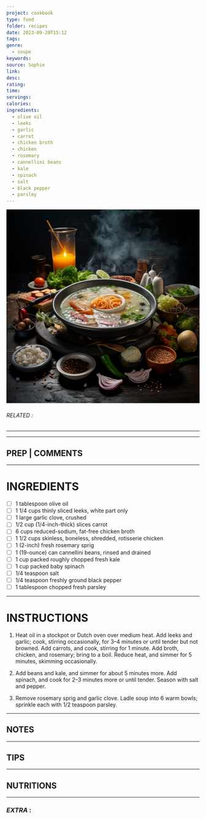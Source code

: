 ```yaml
---
project: cookbook
type: food
folder: recipes
date: 2023-09-20T15:12
tags: 
genre:
  - soupe
keywords: 
source: Sophie
link: 
desc: 
rating: 
time: 
servings: 
calories: 
ingredients:
  - olive oil
  - leeks
  - garlic
  - carrot
  - chicken broth
  - chicken
  - rosemary
  - cannellini beans
  - kale
  - spinach
  - salt
  - black pepper
  - parsley
---
```


![IMAGE](_default.png)

###### *RELATED* : 
---


---
## PREP | COMMENTS



---
# INGREDIENTS

- [ ] 1 tablespoon olive oil
- [ ] 1 1/4 cups thinly sliced leeks, white part only
- [ ] 1 large garlic clove, crushed
- [ ] 1/2 cup (1/4-inch-thick) slices carrot
- [ ] 6 cups reduced-sodium, fat-free chicken broth
- [ ] 1 1/2 cups skinless, boneless, shredded, rotisserie chicken
- [ ] 1 (2-inch) fresh rosemary sprig
- [ ] 1 (19-ounce) can cannellini beans, rinsed and drained
- [ ] 1 cup packed roughly chopped fresh kale
- [ ] 1 cup packed baby spinach
- [ ] 1/4 teaspoon salt
- [ ] 1/4 teaspoon freshly ground black pepper
- [ ] 1 tablespoon chopped fresh parsley

---
# INSTRUCTIONS

1. Heat oil in a stockpot or Dutch oven over medium heat. Add leeks and garlic; cook, stirring occasionally, for 3–4 minutes or until tender but not browned. Add carrots, and cook, stirring for 1 minute. Add broth, chicken, and rosemary; bring to a boil. Reduce heat, and simmer for 5 minutes, skimming occasionally.
    
2. Add beans and kale, and simmer for about 5 minutes more. Add spinach, and cook for 2–3 minutes more or until tender. Season with salt and pepper.
    
3. Remove rosemary sprig and garlic clove. Ladle soup into 6 warm bowls; sprinkle each with 1/2 teaspoon parsley.

---
## NOTES



---
## TIPS



---
## NUTRITIONS



---
### *EXTRA* :




